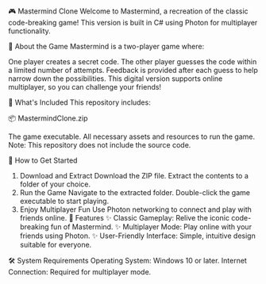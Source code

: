 🎮 Mastermind Clone
Welcome to Mastermind, a recreation of the classic code-breaking game! This version is built in C# using Photon for multiplayer functionality.

📖 About the Game
Mastermind is a two-player game where:

One player creates a secret code.
The other player guesses the code within a limited number of attempts.
Feedback is provided after each guess to help narrow down the possibilities. This digital version supports online multiplayer, so you can challenge your friends!

📂 What's Included
This repository includes:

📦 MastermindClone.zip

The game executable.
All necessary assets and resources to run the game.
Note: This repository does not include the source code.

🚀 How to Get Started
1. Download and Extract
Download the ZIP file.
Extract the contents to a folder of your choice.
2. Run the Game
Navigate to the extracted folder.
Double-click the game executable to start playing.
3. Enjoy Multiplayer Fun
Use Photon networking to connect and play with friends online.
🌟 Features
✨ Classic Gameplay: Relive the iconic code-breaking fun of Mastermind.
✨ Multiplayer Mode: Play online with your friends using Photon.
✨ User-Friendly Interface: Simple, intuitive design suitable for everyone.

🛠️ System Requirements
Operating System: Windows 10 or later.
Internet Connection: Required for multiplayer mode.

